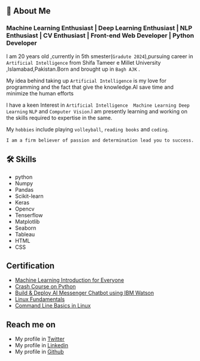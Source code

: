 ## 🚀 About Me
### Machine Learning Enthusiast | Deep Learning Enthusiast | NLP Enthusiast | CV Enthusiast | Front-end Web Developer | Python Developer
I am 20 years old ,currently in 5th smester(`Gradute 2024`),pursuing career in `Artificial Intelligence` from Shifa Tameer e Millet University ,Islamabad,Pakistan.Born and brought up in `Bagh AJK` .

My idea behind taking up `Artificial Intelligence` is my love for programming and the fact that give the knowledge.AI save time and minimize the human efforts

I have a keen Interest in `Artificial Intelligence  Machine Learning Deep Learning` `NLP` and `Computer Vision`.I am presently learning and working on the skills required to expertise in the same.

My `hobbies` include playing `volleyball`, `reading books` and `coding`.

`I am a firm believer of passion and determination lead you to success.`


## 🛠 Skills
- python
- Numpy
- Pandas
- Scikit-learn
- Keras
- Opencv
- Tenserflow
- Matplotlib
- Seaborn
- Tableau
- HTML
- CSS
## Certification

- [Machine Learning Introduction for Everyone](https://www.coursera.org/account/accomplishments/certificate/EFSG9PMGBZ82)
- [Crash Course on Python](https://www.coursera.org/account/accomplishments/certificate/EP4DF4YH7DT5)
- [Build & Deploy AI Messenger Chatbot using IBM Watson](https://www.coursera.org/account/accomplishments/certificate/Y99HBEN7GZ5H)
- [Linux Fundamentals](https://www.coursera.org/account/accomplishments/certificate/W23LAKG96W7K)
- [Command Line Basics in Linux](https://www.coursera.org/account/accomplishments/certificate/S6W2JUFMSJFB)

## Reach me on

- My profile in [Twitter](https://twitter.com/WajahatAli0981)
- My profile in [Linkedin](https://www.linkedin.com/in/wajahat-ali-basharat/)
- My profile in [Github](https://github.com/WajahatAliBasharat073)
